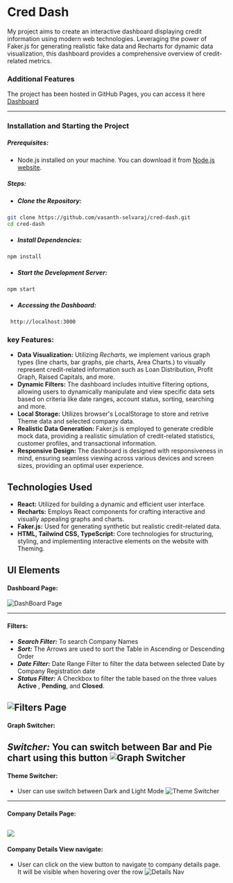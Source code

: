 # Cred Dash
My project aims to create an interactive dashboard displaying credit information using modern web technologies. Leveraging the power of Faker.js for generating realistic fake data and Recharts for dynamic data visualization, this dashboard provides a comprehensive overview of credit-related metrics.
### **Additional Features**
The project has been hosted in GitHub Pages, you can access it here [Dashboard](https://dashboard.vasanth.tech)
- - - -
### **Installation and Starting the Project**
##### **Prerequisites:**
* Node.js installed on your machine. You can download it from [Node.js website](https://nodejs.org/).
##### **Steps:**
* ##### **Clone the Repository:**
``` bash 
git clone https://github.com/vasanth-selvaraj/cred-dash.git
cd cred-dash 
```
* ##### **Install Dependencies:**
```bash
npm install
```
* ##### **Start the Development Server:**
```bash
npm start
```
* ##### **Accessing the Dashboard:**
```bash
 http://localhost:3000
 ```
### key Features:
* **Data Visualization:** Utilizing *Recharts*, we implement various graph types (line charts, bar graphs, pie charts, Area Charts.) to visually represent credit-related information such as Loan Distribution, Profit Graph, Raised Capitals, and more.
* **Dynamic Filters:** The dashboard includes intuitive filtering options, allowing users to dynamically manipulate and view specific data sets based on criteria like date ranges, account status, sorting, searching and more.
* **Local Storage:** Utilizes browser's LocalStorage to store and retrive Theme data and selected company data.
* **Realistic Data Generation:** Faker.js is employed to generate credible mock data, providing a realistic simulation of credit-related statistics, customer profiles, and transactional information.
* **Responsive Design:** The dashboard is designed with responsiveness in mind, ensuring seamless viewing across various devices and screen sizes, providing an optimal user experience.
## Technologies Used
* **React:** Utilized for building a dynamic and efficient user interface.
* **Recharts:** Employs React components for crafting interactive and visually appealing graphs and charts.
* **Faker.js:** Used for generating synthetic but realistic credit-related data.
* **HTML, Tailwind CSS, TypeScript:** Core technologies for structuring, styling, and implementing interactive elements on the website with Theming.
## UI Elements
#### Dashboard Page:
![DashBoard Page](https://drive.google.com/uc?export=download&id=1G3tKIwTPCIlpad4mFbZx5v_LBPrAIV2O)
- - - -
#### Filters:
* ***Search Filter:*** To search Company Names
* ***Sort:*** The Arrows are used to sort the Table in Ascending or Descending Order
* ***Date Filter:*** Date Range Filter to filter the data between selected Date by Company Registration date
* ***Status Filter:*** A Checkbox to filter the table based on the three values **Active** , **Pending**, and **Closed**.

![Filters Page](https://drive.google.com/uc?export=download&id=1hsjwUYSrCRLnJagBgqREBNjElOq_1b-x)
----
#### Graph Switcher:
***Switcher:*** You can switch between Bar and Pie chart using this button
![Graph Switcher](https://drive.google.com/uc?export=download&id=1ayWc4EQ87udwIUnvZB9g6TOF2QnB5ABQ)
----
#### Theme Switcher:
* User can use switch between Dark and Light Mode
![Theme Switcher](https://drive.google.com/uc?export=download&id=1zm3XVKF3LiTjr8BIgqG0RDySmIuY5X1s)
----
#### Company Details Page:
![](https://drive.google.com/uc?export=download&id=1rXMFKFxx06Oe1RMkQpJTEyMX-mHVc7kO)
---
#### Company Details View navigate:
* User can click on the view button to navigate to company details page. It will be visible when hovering over the row
![Details Nav](https://drive.google.com/uc?export=download&id=1zBFMlWX2OE37zJ-fTWyvIkWoaMuFfXFp)
